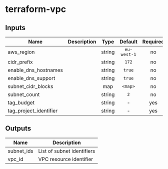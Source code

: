 # terraform-vpc

## Inputs

| Name | Description | Type | Default | Required |
|------|-------------|:----:|:-----:|:-----:|
| aws_region |  | string | `eu-west-1` | no |
| cidr_prefix |  | string | `172` | no |
| enable_dns_hostnames |  | string | `true` | no |
| enable_dns_support |  | string | `true` | no |
| subnet_cidr_blocks |  | map | `<map>` | no |
| subnet_count |  | string | `2` | no |
| tag_budget |  | string | - | yes |
| tag_project_identifier |  | string | - | yes |

## Outputs

| Name | Description |
|------|-------------|
| subnet_ids | List of subnet identifiers |
| vpc_id | VPC resource identifier |
